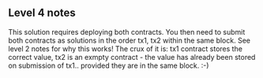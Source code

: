 ## Level 4 notes
This solution requires deploying both contracts. You then need to submit both contracts as solutions in the order tx1, tx2 within the same block. See level 2 notes for why this works! The crux of it is: tx1 contract stores the correct value, tx2 is an exmpty contract - the value has already been stored on submission of tx1.. provided they are in the same block. :-)
